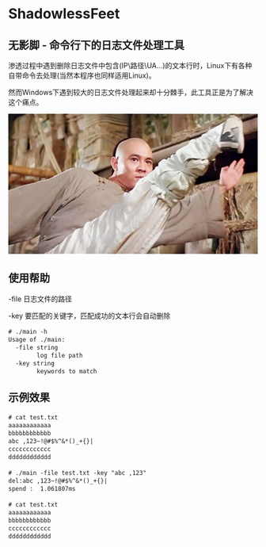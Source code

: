 # ShadowlessFeet 

## 无影脚 - 命令行下的日志文件处理工具

渗透过程中遇到删除日志文件中包含(IP\路径\UA...)的文本行时，Linux下有各种自带命令去处理(当然本程序也同样适用Linux)。

然而Windows下遇到较大的日志文件处理起来却十分棘手，此工具正是为了解决这个痛点。

![](img/1.jpeg)

## 使用帮助

-file 日志文件的路径

-key  要匹配的关键字，匹配成功的文本行会自动删除

```
# ./main -h
Usage of ./main:
  -file string
        log file path
  -key string
        keywords to match
```

## 示例效果

```
# cat test.txt
aaaaaaaaaaaa
bbbbbbbbbbbb
abc ,123~!@#$%^&*()_+{}|
cccccccccccc
dddddddddddd

# ./main -file test.txt -key "abc ,123"
del:abc ,123~!@#$%^&*()_+{}|
spend :  1.061807ms

# cat test.txt
aaaaaaaaaaaa
bbbbbbbbbbbb
cccccccccccc
dddddddddddd
```

